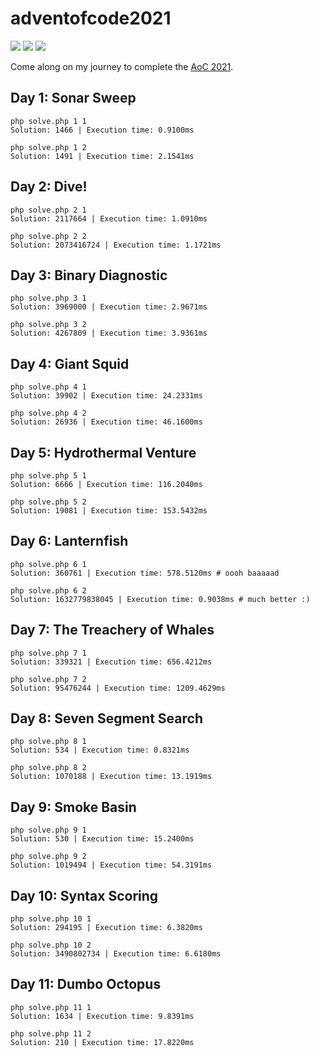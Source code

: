# adventofcode2021

![](https://img.shields.io/badge/day%20📅-24-blue) ![](https://img.shields.io/badge/stars%20⭐-22-yellow) ![](https://img.shields.io/badge/days%20completed-11-red)

Come along on my journey to complete the [AoC 2021](https://adventofcode.com/).


## Day 1: Sonar Sweep
```shell
php solve.php 1 1
Solution: 1466 | Execution time: 0.9100ms

php solve.php 1 2
Solution: 1491 | Execution time: 2.1541ms
```

## Day 2: Dive!
```shell
php solve.php 2 1
Solution: 2117664 | Execution time: 1.0910ms

php solve.php 2 2
Solution: 2073416724 | Execution time: 1.1721ms
```


## Day 3: Binary Diagnostic
```shell
php solve.php 3 1
Solution: 3969000 | Execution time: 2.9671ms

php solve.php 3 2
Solution: 4267809 | Execution time: 3.9361ms
```

## Day 4: Giant Squid
```shell
php solve.php 4 1
Solution: 39902 | Execution time: 24.2331ms

php solve.php 4 2
Solution: 26936 | Execution time: 46.1600ms
```


## Day 5: Hydrothermal Venture
```shell
php solve.php 5 1
Solution: 6666 | Execution time: 116.2040ms

php solve.php 5 2
Solution: 19081 | Execution time: 153.5432ms
```


## Day 6: Lanternfish
```shell
php solve.php 6 1
Solution: 360761 | Execution time: 578.5120ms # oooh baaaaad

php solve.php 6 2
Solution: 1632779838045 | Execution time: 0.9038ms # much better :)
```


## Day 7: The Treachery of Whales
```shell
php solve.php 7 1
Solution: 339321 | Execution time: 656.4212ms

php solve.php 7 2
Solution: 95476244 | Execution time: 1209.4629ms
```


## Day 8: Seven Segment Search
```shell
php solve.php 8 1
Solution: 534 | Execution time: 0.8321ms

php solve.php 8 2
Solution: 1070188 | Execution time: 13.1919ms
```


## Day 9: Smoke Basin
```shell
php solve.php 9 1
Solution: 530 | Execution time: 15.2400ms

php solve.php 9 2
Solution: 1019494 | Execution time: 54.3191ms
```


## Day 10: Syntax Scoring
```shell
php solve.php 10 1
Solution: 294195 | Execution time: 6.3820ms

php solve.php 10 2
Solution: 3490802734 | Execution time: 6.6180ms
```


## Day 11: Dumbo Octopus
```shell
php solve.php 11 1
Solution: 1634 | Execution time: 9.8391ms

php solve.php 11 2
Solution: 210 | Execution time: 17.8220ms
```
